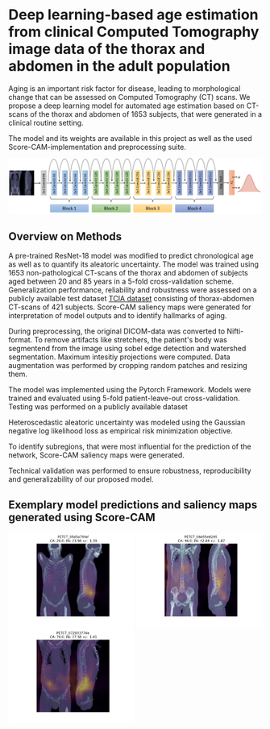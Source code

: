 # Deep learning-based age estimation from clinical Computed Tomography image data of the thorax and abdomen in the adult population

Aging is an important risk factor for disease, leading to morphological change that can be assessed on Computed Tomography (CT) scans. We propose a deep learning model for automated age estimation based on CT-scans of the thorax and abdomen of 1653 subjects, that were generated in a clinical routine setting.

The model and its weights are available in this project as well as the used Score-CAM-implementation and preprocessing suite.

![model](https://github.com/BjarneKerber/age_estimation/blob/main/images/model.jpg "Visualization of our proposed model.")

## Overview on Methods
A pre-trained ResNet-18 model was modified to predict chronological age as well as to quantify its aleatoric uncertainty. The model was trained using 1653 non-pathological CT-scans of the thorax and abdomen of subjects aged between 20 and 85 years in a 5-fold cross-validation scheme. Generalization performance, reliability and robustness were assessed on a publicly available test dataset [TCIA dataset](https://wiki.cancerimagingarchive.net/pages/viewpage.action?pageId=93258287) consisting of thorax-abdomen CT-scans of 421 subjects. Score-CAM saliency maps were generated for interpretation of model outputs and to identify hallmarks of aging.

During preprocessing, the original DICOM-data was converted to Nifti-format. To remove artifacts like stretchers, the patient's body was segmentend from the image using sobel edge detection and watershed segmentation. Maximum intesitiy projections were computed. Data augmentation was performed by cropping random patches and resizing them. 

The model was implemented using the Pytorch Framework. Models were trained and evaluated using 5-fold patient-leave-out cross-validation. Testing was performed on a publicly available dataset 

Heteroscedastic aleatoric uncertainty was modeled using the Gaussian negative log likelihood loss as empirical risk minimization objective.

To identify subregions, that were most influential for the prediction of the network, Score-CAM saliency maps were generated. 

Technical validation was performed to ensure robustness, reproducibility and generalizability of our proposed model.

## Exemplary model predictions and saliency maps generated using Score-CAM
<p float="left">
  <img src="https://github.com/BjarneKerber/age_estimation/blob/main/images/scc3.png" width="250" />
  <img src="https://github.com/BjarneKerber/age_estimation/blob/main/images/scc2.png" width="250" /> 
  <img src="https://github.com/BjarneKerber/age_estimation/blob/main/images/scc1.png" width="250" />
</p>
